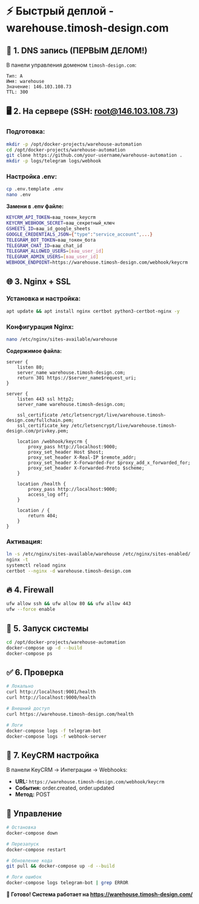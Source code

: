 # ⚡ Быстрый деплой - warehouse.timosh-design.com

## 🎯 **1. DNS запись (ПЕРВЫМ ДЕЛОМ!)**

В панели управления доменом `timosh-design.com`:
```
Тип: A
Имя: warehouse  
Значение: 146.103.108.73
TTL: 300
```

## 🖥️ **2. На сервере (SSH: root@146.103.108.73)**

### Подготовка:
```bash
mkdir -p /opt/docker-projects/warehouse-automation
cd /opt/docker-projects/warehouse-automation
git clone https://github.com/your-username/warehouse-automation .
mkdir -p logs/telegram logs/webhook
```

### Настройка .env:
```bash
cp .env.template .env
nano .env
```

**Замени в .env файле:**
```bash
KEYCRM_API_TOKEN=ваш_токен_keycrm
KEYCRM_WEBHOOK_SECRET=ваш_секретный_ключ
GSHEETS_ID=ваш_id_google_sheets
GOOGLE_CREDENTIALS_JSON={"type":"service_account",...}
TELEGRAM_BOT_TOKEN=ваш_токен_бота
TELEGRAM_CHAT_ID=ваш_chat_id
TELEGRAM_ALLOWED_USERS=[ваш_user_id]
TELEGRAM_ADMIN_USERS=[ваш_user_id]
WEBHOOK_ENDPOINT=https://warehouse.timosh-design.com/webhook/keycrm
```

## 🌐 **3. Nginx + SSL**

### Установка и настройка:
```bash
apt update && apt install nginx certbot python3-certbot-nginx -y
```

### Конфигурация Nginx:
```bash
nano /etc/nginx/sites-available/warehouse
```

**Содержимое файла:**
```nginx
server {
    listen 80;
    server_name warehouse.timosh-design.com;
    return 301 https://$server_name$request_uri;
}

server {
    listen 443 ssl http2;
    server_name warehouse.timosh-design.com;

    ssl_certificate /etc/letsencrypt/live/warehouse.timosh-design.com/fullchain.pem;
    ssl_certificate_key /etc/letsencrypt/live/warehouse.timosh-design.com/privkey.pem;

    location /webhook/keycrm {
        proxy_pass http://localhost:9000;
        proxy_set_header Host $host;
        proxy_set_header X-Real-IP $remote_addr;
        proxy_set_header X-Forwarded-For $proxy_add_x_forwarded_for;
        proxy_set_header X-Forwarded-Proto $scheme;
    }

    location /health {
        proxy_pass http://localhost:9000;
        access_log off;
    }

    location / {
        return 404;
    }
}
```

### Активация:
```bash
ln -s /etc/nginx/sites-available/warehouse /etc/nginx/sites-enabled/
nginx -t
systemctl reload nginx
certbot --nginx -d warehouse.timosh-design.com
```

## 🔥 **4. Firewall**
```bash
ufw allow ssh && ufw allow 80 && ufw allow 443
ufw --force enable
```

## 🚀 **5. Запуск системы**
```bash
cd /opt/docker-projects/warehouse-automation
docker-compose up -d --build
docker-compose ps
```

## ✅ **6. Проверка**
```bash
# Локально
curl http://localhost:9001/health
curl http://localhost:9000/health

# Внешний доступ  
curl https://warehouse.timosh-design.com/health

# Логи
docker-compose logs -f telegram-bot
docker-compose logs -f webhook-server
```

## 🎯 **7. KeyCRM настройка**

В панели KeyCRM → Интеграции → Webhooks:
- **URL:** `https://warehouse.timosh-design.com/webhook/keycrm`
- **События:** order.created, order.updated
- **Метод:** POST

## 🔧 **Управление**

```bash
# Остановка
docker-compose down

# Перезапуск  
docker-compose restart

# Обновление кода
git pull && docker-compose up -d --build

# Логи ошибок
docker-compose logs telegram-bot | grep ERROR
```

**🎉 Готово! Система работает на https://warehouse.timosh-design.com/**